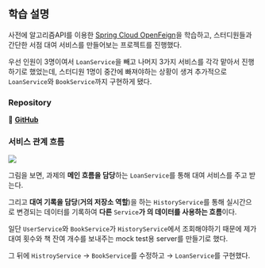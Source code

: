 ## 학습 설명
사전에 알고리즘API를 이용한 [Spring Cloud OpenFeign](../오픈페인알고리즘.md)을 학습하고, 스터디원들과 간단한 서점 대여 서비스를 만들어보는 프로젝트를 진행했다.

우선 인원이 3명이여서 `LoanService`을 빼고 나머지 3가지 서비스를 각각 맡아서 진행하기로 했었는데, 스터디원 1명이 중간에 빠져야하는 상황이 생겨 추가적으로 `LoanService`와 `BookService`까지 구현하게 됐다.

### Repository
📎 **[GitHub](https://github.com/Heo-y-y/study_toy_MSA)**

### 서비스 관계 흐름
![](https://github.com/heo-mewluee-Study-Group/cs-study/assets/112863029/a79613cc-4aff-4309-97a8-7e1ff44f8f0a)

그림을 보면, 과제의 **메인 흐름을 담당**하는 `LoanService`를 통해 대여 서비스를 주고 받는다.

그리고 **대여 기록을 담당**(**거의 저장소 역할**)을 하는 `HistoryService`를 통해 실시간으로 변경되는 데이터를 기록하여 **다른** `Service`**가 의 데이터를 사용하는 흐름**이다.

일단 `UserService`와 `BookService`가 `HistoryService`에서 조회해야하기 때문에 제가 대여 횟수와 책 잔여 개수를 보내주는 mock test용 server를 만들기로 했다.

그 뒤에 `HistroyService` → `BookService`를 수정하고 → `LoanService`를 구현했다.
